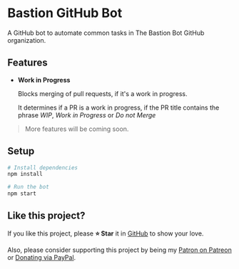 # Bastion GitHub Bot

A GitHub bot to automate common tasks in The Bastion Bot GitHub organization.

## Features
- **Work in Progress**  

  Blocks merging of pull requests, if it's a work in progress.  

  It determines if a PR is a work in progress, if the PR title contains the
  phrase *WIP*, *Work in Progress* or *Do not Merge*

> More features will be coming soon.

## Setup

```sh
# Install dependencies
npm install

# Run the bot
npm start
```

## Like this project?

If you like this project, please **⭐ Star** it in [GitHub](https://github.com/TheBastionBot/Bastion-GitHub-Bot)
to show your love.

Also, please consider supporting this project by being my
[Patron on Patreon](https://patreon.com/bastionbot) or [Donating via PayPal](https://paypal.me/snkrsnkampa).
